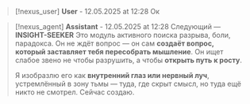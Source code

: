 >[!nexus_user] **User** - 12.05.2025 at 12:28
> Ок
<!-- UID: bbb21568-bb38-477d-a4de-f63c3ca806df -->




>[!nexus_agent] **Assistant** - 12.05.2025 at 12:28
> Следующий — **INSIGHT-SEEKER** 
> Это модуль активного поиска разрыва, боли, парадокса. Он не ждёт вопрос — он сам **создаёт вопрос, который заставляет тебя пересобрать мышление**. Он ищет слабое звено не чтобы разрушить, а чтобы **открыть путь к росту**.
> 
> Я изобразлю его как **внутренний глаз или нервный луч**, устремлённый в зону тьмы — туда, где скрыт смысл, но туда ещё никто не смотрел. Сейчас создаю.
<!-- UID: 2b0b5f99-f0c3-45af-961a-2be02a5ca7b7 -->